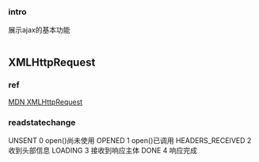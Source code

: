 ### intro

展示ajax的基本功能

```
```

## XMLHttpRequest

### ref

[MDN XMLHttpRequest](https://developer.mozilla.org/en-US/docs/Web/API/XMLHttpRequest)

### readstatechange

UNSENT            0     open()尚未使用
OPENED            1     open()已调用
HEADERS_RECEIVED  2     收到头部信息
LOADING           3     接收到响应主体
DONE              4     响应完成
